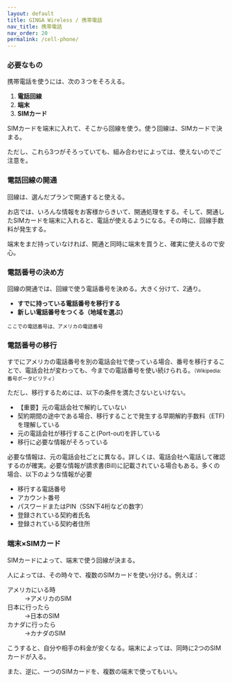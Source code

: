 ```yaml
---
layout: default
title: GINGA Wireless / 携帯電話
nav_title: 携帯電話
nav_order: 20
permalink: /cell-phone/
---
```

<main>
  <div class="container">
    <div class="row">
      <article class="col-md-4">
        <div class="panel panel-default">
          <div class="panel-heading">
            <h3 class="panel-title">必要なもの</h3>
          </div>
          <div class="panel-body">
            <p>携帯電話を使うには、次の３つをそろえる。</p>
            <ol>
              <li><strong>電話回線</strong></li>
              <li><strong>端末</strong></li>
              <li><strong>SIMカード</strong></li>
            </ol>
            <p>SIMカードを端末に入れて、そこから回線を使う。使う回線は、SIMカードで決まる。</p>
            <p>ただし、これら3つがそろっていても、組み合わせによっては、使えないのでご注意を。</p>
          </div>
        </div>
      </article>
      <article class="col-md-4">
        <div class="panel panel-default">
          <div class="panel-heading">
            <h3 class="panel-title">電話回線の開通</h3>
          </div>
          <div class="panel-body">
            <p>回線は、選んだプランで開通すると使える。</p>
            <p>お店では、いろんな情報をお客様からきいて、開通処理をする。そして、開通したSIMカードを端末に入れると、電話が使えるようになる。その時に、回線手数料が発生する。</p>
            <p>端末をまだ持っていなければ、開通と同時に端末を買うと、確実に使えるので安心。</p>
          </div>
        </div>
      </article>
      <article id="about-phone-number" class="col-md-4">
        <div class="panel panel-default">
          <div class="panel-heading">
            <h3 class="panel-title">電話番号の決め方</h3>
          </div>
          <div class="panel-body">
            <p>回線の開通では、回線で使う電話番号を決める。大きく分けて、2通り。</p>
            <ul>
              <li><strong>すでに持っている電話番号を移行する</strong></li>
              <li><strong>新しい電話番号をつくる（地域を選ぶ）</strong></li>
            </ul>
            <p><small>ここでの電話番号は、アメリカの電話番号</small></p>
          </div>
        </div>
      </article>
      <article id="number-porting" class="col-md-4">
        <div class="panel panel-default">
          <div class="panel-heading">
            <h3 class="panel-title">電話番号の移行</h3>
          </div>
          <div class="panel-body">
            <p>すでにアメリカの電話番号を別の電話会社で使っている場合、番号を移行することで、電話会社が変わっても、今までの電話番号を使い続けられる。<small>（Wikipedia:番号ポータビリティ）</small></p>
            <p>ただし、移行するためには、以下の条件を満たさないといけない。</p>
            <ul>
              <li>【重要】元の電話会社で解約していない</li>
              <li>契約期間の途中である場合、移行することで発生する早期解約手数料（ETF)を理解している</li>
              <li>元の電話会社が移行すること(Port-out)を許している</li>
              <li>移行に必要な情報がそろっている</li>
            </ul>
            <p>必要な情報は、元の電話会社ごとに異なる。詳しくは、電話会社へ電話して確認するのが確実。必要な情報が請求書(Bill)に記載されている場合もある。多くの場合、以下のような情報が必要</p>
            <ul>
              <li>移行する電話番号</li>
              <li>アカウント番号</li>
              <li>パスワードまたはPIN（SSN下4桁などの数字）</li>
              <li>登録されている契約者氏名</li>
              <li>登録されている契約者住所</li>
            </ul>
          </div>
        </div>
      </article>
      <article class="col-md-4">
        <div class="panel panel-default">
          <div class="panel-heading">
            <h3 class="panel-title">端末×SIMカード</h3>
          </div>
          <div class="panel-body">
            <p>SIMカードによって、端末で使う回線が決まる。</p>
            <p>人によっては、その時々で、複数のSIMカードを使い分ける。例えば：</p>
            <dl class="dl-horizontal">
            <dt>アメリカにいる時</dt><dd>→アメリカのSIM</dd>
            <dt>日本に行ったら</dt><dd>→日本のSIM</dd>
            <dt>カナダに行ったら</dt><dd>→カナダのSIM</dd>
            </dl>
            <p>こうすると、自分や相手の料金が安くなる。端末によっては、同時に2つのSIMカードが入る。</p>
            <p>また、逆に、一つのSIMカードを、複数の端末で使ってもいい。</p>
          </div>
        </div>
      </article>
    </div>
  </div>
</main>

